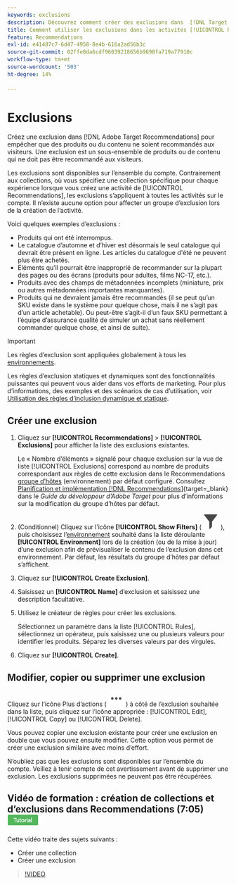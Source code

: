 ```yaml
---
keywords: exclusions
description: Découvrez comment créer des exclusions dans  [!DNL Target Recommendations]  empêcher que des produits ou du contenu ne soient recommandés aux visiteurs.
title: Comment utiliser les exclusions dans les activités [!UICONTROL Recommendations] ?
feature: Recommendations
exl-id: e41487c7-6d47-4958-8e4b-616a2ad56b3c
source-git-commit: 02ffe8da6cdf96039218656b9690fa719a77910c
workflow-type: tm+mt
source-wordcount: '503'
ht-degree: 14%

---
```


# Exclusions

Créez une exclusion dans [!DNL Adobe Target Recommendations] pour empêcher que des produits ou du contenu ne soient recommandés aux visiteurs. Une exclusion est un sous-ensemble de produits ou de contenu qui ne doit pas être recommandé aux visiteurs.

Les exclusions sont disponibles sur l’ensemble du compte. Contrairement aux collections, où vous spécifiez une collection spécifique pour chaque expérience lorsque vous créez une activité de [!UICONTROL Recommendations], les exclusions s’appliquent à toutes les activités sur le compte. Il n’existe aucune option pour affecter un groupe d’exclusion lors de la création de l’activité.

Voici quelques exemples d’exclusions :

* Produits qui ont été interrompus.
* Le catalogue d’automne et d’hiver est désormais le seul catalogue qui devrait être présent en ligne. Les articles du catalogue d&#39;été ne peuvent plus être achetés.
* Éléments qu’il pourrait être inapproprié de recommander sur la plupart des pages ou des écrans (produits pour adultes, films NC-17, etc.).
* Produits avec des champs de métadonnées incomplets (miniature, prix ou autres métadonnées importantes manquantes).
* Produits qui ne devraient jamais être recommandés (il se peut qu’un SKU existe dans le système pour quelque chose, mais il ne s’agit pas d’un article achetable). Ou peut-être s’agit-il d’un faux SKU permettant à l’équipe d’assurance qualité de simuler un achat sans réellement commander quelque chose, et ainsi de suite).

>[!IMPORTANT]
>
>Les règles d’exclusion sont appliquées globalement à tous les [environnements](/help/main/administrating-target/environments.md).
>
>Les règles d’exclusion statiques et dynamiques sont des fonctionnalités puissantes qui peuvent vous aider dans vos efforts de marketing. Pour plus d’informations, des exemples et des scénarios de cas d’utilisation, voir [Utilisation des règles d’inclusion dynamique et statique](/help/main/c-recommendations/c-algorithms/use-dynamic-and-static-inclusion-rules.md#concept_4CB5C0FA705D4E449BD0B37B3D987F9F).

## Créer une exclusion

1. Cliquez sur **[!UICONTROL Recommendations]** > **[!UICONTROL Exclusions]** pour afficher la liste des exclusions existantes.

   Le « Nombre d’éléments » signalé pour chaque exclusion sur la vue de liste [!UICONTROL Exclusions] correspond au nombre de produits correspondant aux règles de cette exclusion dans le Recommendations [groupe d’hôtes](/help/main/administrating-target/hosts.md) (environnement) par défaut configuré. Consultez [Planification et implémentation [!DNL Recommendations]](https://experienceleague.adobe.com/en/docs/target-dev/developer/recommendations){target=_blank} dans le *Guide du développeur d’Adobe Target* pour plus d’informations sur la modification du groupe d’hôtes par défaut.

1. (Conditionnel) Cliquez sur l’icône **[!UICONTROL Show Filters]** ( ![icône Afficher les filtres](/help/main/assets/icons/Filter.svg) ), puis choisissez l’[environnement](/help/main/administrating-target/environments.md) souhaité dans la liste déroulante **[!UICONTROL Environment]** lors de la création (ou de la mise à jour) d’une exclusion afin de prévisualiser le contenu de l’exclusion dans cet environnement. Par défaut, les résultats du groupe d’hôtes par défaut s’affichent.

1. Cliquez sur **[!UICONTROL Create Exclusion]**.

1. Saisissez un **[!UICONTROL Name]** d’exclusion et saisissez une description facultative.

1. Utilisez le créateur de règles pour créer les exclusions.

   Sélectionnez un paramètre dans la liste [!UICONTROL Rules], sélectionnez un opérateur, puis saisissez une ou plusieurs valeurs pour identifier les produits. Séparez les diverses valeurs par des virgules.

1. Cliquez sur **[!UICONTROL Create]**.

<!-- ## Create an exclusion using Advanced Search

You can also create exclusions using [!UICONTROL Advanced Search] on the [Catalog Search](/help/main/c-recommendations/c-products/catalog-search.md#save-as) page ( [!UICONTROL Recommendations] > [!UICONTROL Catalog Search] > [!UICONTROL Advanced Search]). 

![Save as dialog](/help/main/c-recommendations/c-products/assets/save-as.png)

After creating a search using "id > contains," for example, you can then click [!UICONTROL Save As] > [!UICONTROL Exclusion].

>[!IMPORTANT]
>
>The [!UICONTROL Advanced Search] functionality is case-insensitive; however, products returned at the time of delivery are based on case-sensitive search. This mismatch might lead to confusion. Ensure that you consider case-sensitivity when you create exclusions based on results using the Advanced Search functionality. For example, if you perform a search for "Holiday," that initial search lists results containing "Holiday" and "holiday." If you then create an exclusion with the intent to exclude products containing "holiday," only products containing "holiday" are excluded. Products containing "Holiday" are not excluded. -->

## Modifier, copier ou supprimer une exclusion

Cliquez sur l’icône Plus d’actions ( ![icône Plus d’actions](/help/main/assets/icons/MoreSmallList.svg) ) à côté de l’exclusion souhaitée dans la liste, puis cliquez sur l’icône appropriée : [!UICONTROL Edit], [!UICONTROL Copy] ou [!UICONTROL Delete].

Vous pouvez copier une exclusion existante pour créer une exclusion en double que vous pouvez ensuite modifier. Cette option vous permet de créer une exclusion similaire avec moins d’effort.

N’oubliez pas que les exclusions sont disponibles sur l’ensemble du compte. Veillez à tenir compte de cet avertissement avant de supprimer une exclusion. Les exclusions supprimées ne peuvent pas être récupérées.

## Vidéo de formation : création de collections et d’exclusions dans Recommendations (7:05) ![Badge du tutoriel](/help/main/assets/tutorial.png)

Cette vidéo traite des sujets suivants :

* Créer une collection
* Créer une exclusion

>[!VIDEO](https://video.tv.adobe.com/v/27689)
